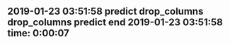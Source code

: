 2019-01-23 03:51:58
predict
drop_columns
drop_columns
predict end
2019-01-23 03:51:58
time: 0:00:07
----------------------------------------------------
